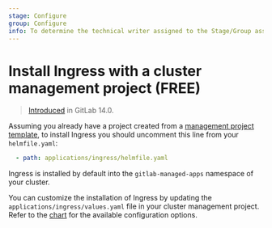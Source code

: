 ```yaml
---
stage: Configure
group: Configure
info: To determine the technical writer assigned to the Stage/Group associated with this page, see https://about.gitlab.com/handbook/product/ux/technical-writing/#assignments
---
```


# Install Ingress with a cluster management project **(FREE)**

> [Introduced](https://gitlab.com/gitlab-org/project-templates/cluster-management/-/merge_requests/5) in GitLab 14.0.

Assuming you already have a project created from a
[management project template](../../../../../user/clusters/management_project_template.md), to install Ingress you should
uncomment this line from your `helmfile.yaml`:

```yaml
  - path: applications/ingress/helmfile.yaml
```

Ingress is installed by default into the `gitlab-managed-apps` namespace
of your cluster.

You can customize the installation of Ingress by updating the
`applications/ingress/values.yaml` file in your cluster
management project. Refer to the
[chart](https://github.com/kubernetes/ingress-nginx/tree/master/charts/ingress-nginx)
for the available configuration options.
